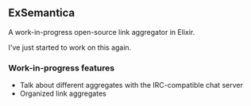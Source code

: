 ## ExSemantica

A work-in-progress open-source link aggregator in Elixir.

I've just started to work on this again.

### Work-in-progress features

- Talk about different aggregates with the IRC-compatible chat server
- Organized link aggregates
